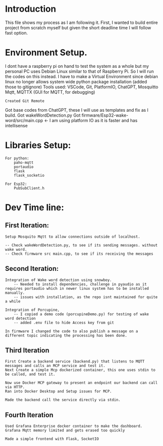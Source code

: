 # Introduction 
This file shows my process as I am following it. 
First, I wanted to build entire project from scratch myself but given the short deadline time I will follow fast option.

# Environment Setup.
 I dont have a raspberry pi on hand to test the system as a whole but my personal PC uses Debian Linux similar to that of Raspberry Pi. So I will run the codes on this instead.
 I have to make a Virtual Environment since debian linux no longer allows system wide python package installation (added those to gitignore)
    Tools used:
        VSCode, Git, PlatformIO, ChatGPT, Mosquitto Mqtt, MQTTX (GUI for MQTT, for debugging)
    
    Created Git Remote

 Got base codes from ChatGPT, these I will use as templates and fix as I build.
    Got wakeWordDetection.py
    Got firmware/Esp32-wake-word/src/main.cpp  <- I am using platform IO as it is faster and has intellisense



# Libraries Setup:
    For python:
        paho-mqtt 
        portaudio
        flask
        flask_socketio 
    
    For Esp32:
        PubSubClient.h 



# Dev Time line:
## First Iteration: 
    Setup Mosquito Mqtt to allow connections outside of localhost. 
     
    -- Check wakeWordDetection.py, to see if its sending messages. without wake word.
    -- Check firmware src main.cpp, to see if its receiving the messages  

## Second Iteration:
    Integration of Wake word detection using snowboy.
        -- Needed to install dependencies, challenge in pyaudio as it requires portaudio which in newer linux system has to be installed manually.
        -- issues with installation, as the repo isnt maintained for quite a while

    Integration of Porcupine, 
        -- I copied a demo code (porcupineDemo.py) for testing of wake word detection 
        -- added .env file to hide Access key from git 

    In firmware I changed the code to also publish a message on a different topic indicating the processing has been done. 



## Third Iteration
    First Create a backend service (backend.py) that listens to MQTT messages and calls an MCP service and test it.
    Next Create a simple Mcp dockerized container, this one uses stdin to be called, and test it.
    
    Now use Docker MCP gateway to present an endpoint our backend can call via HTTP. 
    Ran into Docker Desktop and Setup issues for MCP. 
    
    Made the backend call the service directly via stdin. 


## Fourth Iteration
    Used Grafana Enterprise docker container to make the dashboard. 
    Grafana Mqtt memory limited and gets erased too quickly

    Made a simple frontend with Flask, SocketIO







 